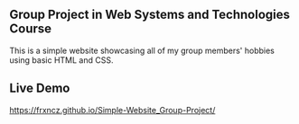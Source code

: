 ## Group Project in Web Systems and Technologies Course
This is a simple website showcasing all of my group members' hobbies using basic HTML and CSS.

## Live Demo

https://frxncz.github.io/Simple-Website_Group-Project/
